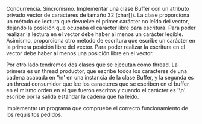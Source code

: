 Concurrencia. Sincronismo.
Implementar una clase Buffer con un atributo privado vector de caracteres de tamaño 32 (char[]). La clase proporciona un método de lectura que devuelve el primer carácter no leído del vector, dejando la posición que ocupaba el carácter libre para escritura. Para poder realizar la lectura en el vector debe haber al menos un carácter legible. Asimismo, proporciona otro método de escritura que escribe un carácter en la primera posición libre del vector. Para poder realizar la escritura en el vector debe haber al menos una posición libre en el vector.

Por otro lado tendremos dos clases que se ejecutan como thread. La primera es un thread productor, que escribe todos los caracteres de una cadena acabada en '\n' en una instancia de la clase Buffer, y la segunda es un thread consumidor que lee los caracteres que se escriben en el buffer en el mismo orden en el que fueron escritos y cuando el carácter es '\n' escribe por la salida estándar la cadena que ha leído.

Implementar un programa que compruebe el correcto funcionamiento de los requisitos pedidos.